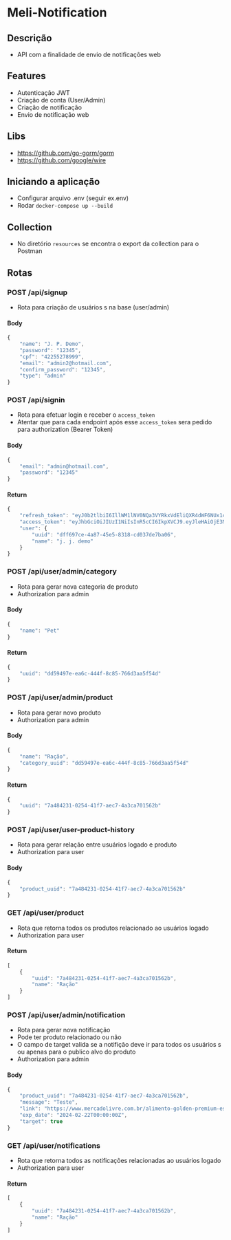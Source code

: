 # Meli-Notification

## Descrição
- API com a finalidade de envio de notificações web 

## Features
- Autenticação JWT
- Criação de conta (User/Admin)
- Criação de notificação
- Envio de notificação web

## Libs
- https://github.com/go-gorm/gorm
- https://github.com/google/wire

## Iniciando a aplicação
- Configurar arquivo .env (seguir ex.env)
- Rodar ```docker-compose up --build```

## Collection
- No diretório ```resources``` se encontra o export da collection para o Postman

## Rotas

### POST /api/signup
- Rota para criação de usuários s na base (user/admin)
#### Body
```javascript
{
    "name": "J. P. Demo",
    "password": "12345",
    "cpf": "42255278999",
    "email": "admin2@hotmail.com",
    "confirm_password": "12345",
    "type": "admin"   
}
```

### POST /api/signin
- Rota para efetuar login e receber o ```access_token```
- Atentar que para cada endpoint após esse ```access_token``` sera pedido para authorization (Bearer Token)
#### Body
```javascript
{
    "email": "admin@hotmail.com",
    "password": "12345"
}
```
#### Return
```javascript
{
    "refresh_token": "eyJ0b2tlbiI6IllWM1lNV0NQa3VYRkxVdEliQXR4dWF6NUx1cU9XblR5MGpwQWRWOG44QjlLM3piZDFleFNKaWFGQzRHdW5US3QiLCJ1dWlkIjoiNWIwZTZiYmQtODcxYi00YTg1LWI2ZjEtYTRmYjcyNmE3YWNjIiwidXNlcl91dWlkIjoiZGZmNjk3Y2UtNGE4Ny00NWU1LTgzMTgtY2QwMzdkZTdiYTA2In0",
    "access_token": "eyJhbGciOiJIUzI1NiIsInR5cCI6IkpXVCJ9.eyJleHAiOjE3MDg1ODE0MjcsImlhdCI6MTcwODU3NzgyNywiaXNzIjoiUGxpbWJvdSIsInN1YiI6ImRmZjY5N2NlLTRhODctNDVlNS04MzE4LWNkMDM3ZGU3YmEwNiIsInV1aWQiOiJkZmY2OTdjZS00YTg3LTQ1ZTUtODMxOC1jZDAzN2RlN2JhMDYiLCJuYW1lIjoiai4gai4gZGVtbyIsInJvbGUiOiJhZG1pbiJ9._-SaN6vgbbQAt5cfi9jTisBhGBuSsMGKDR1a3VEeqH0",
    "user": {
        "uuid": "dff697ce-4a87-45e5-8318-cd037de7ba06",
        "name": "j. j. demo"
    }
}
```

### POST /api/user/admin/category
- Rota para gerar nova categoria de produto
- Authorization para admin
#### Body
```javascript
{
    "name": "Pet"
}
```
#### Return
```javascript
{
    "uuid": "dd59497e-ea6c-444f-8c85-766d3aa5f54d"
}
```

### POST /api/user/admin/product
- Rota para gerar novo produto
- Authorization para admin
#### Body
```javascript
{
    "name": "Ração",
    "category_uuid": "dd59497e-ea6c-444f-8c85-766d3aa5f54d"
}
```
#### Return
```javascript
{
    "uuid": "7a484231-0254-41f7-aec7-4a3ca701562b"
}
```

### POST /api/user/user-product-history
- Rota para gerar relação entre usuários  logado e produto
- Authorization para user
#### Body
```javascript
{
    "product_uuid": "7a484231-0254-41f7-aec7-4a3ca701562b"
}
```

### GET /api/user/product
- Rota que retorna todos os produtos relacionado ao usuários  logado
- Authorization para user
#### Return
```javascript
[
    {
        "uuid": "7a484231-0254-41f7-aec7-4a3ca701562b",
        "name": "Ração"
    }
]
```

### POST /api/user/admin/notification
- Rota para gerar nova notificação
- Pode ter produto relacionado ou não
- O campo de target valida se a notifição deve ir para todos os usuários s ou apenas para o publico alvo do produto
- Authorization para admin
#### Body
```javascript
{
    "product_uuid": "7a484231-0254-41f7-aec7-4a3ca701562b",
    "message": "Teste",
    "link": "https://www.mercadolivre.com.br/alimento-golden-premium-especial-castrados-para-gato-adulto-sabor-frango-em-sacola-de-101kg/p/MLB10190738?pdp_filters=category:MLB85870#searchVariation=MLB10190738&position=18&search_layout=grid&type=product&tracking_id=72533529-d9bc-4134-9a0c-b3ba06de4296",
    "exp_date": "2024-02-22T00:00:00Z",
    "target": true
}
```

### GET /api/user/notifications
- Rota que retorna todos as notificações relacionadas ao usuários  logado
- Authorization para user
#### Return
```javascript
[
    {
        "uuid": "7a484231-0254-41f7-aec7-4a3ca701562b",
        "name": "Ração"
    }
]

